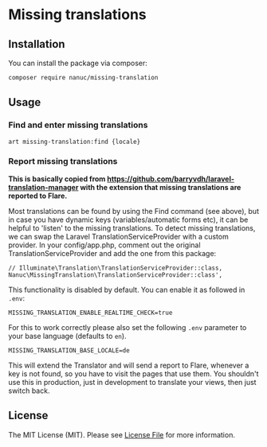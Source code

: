 # Missing translations

## Installation

You can install the package via composer:

```bash
composer require nanuc/missing-translation
```

## Usage

### Find and enter missing translations
```
art missing-translation:find {locale}
```

### Report missing translations
**This is basically copied from https://github.com/barryvdh/laravel-translation-manager with the extension that missing translations are reported to Flare.**

Most translations can be found by using the Find command (see above), but in case you have dynamic keys (variables/automatic forms etc), it can be helpful to 'listen' to the missing translations. To detect missing translations, we can swap the Laravel TranslationServiceProvider with a custom provider. In your config/app.php, comment out the original TranslationServiceProvider and add the one from this package:

```
// Illuminate\Translation\TranslationServiceProvider::class,
Nanuc\MissingTranslation\TranslationServiceProvider::class',
```

This functionality is disabled by default. You can enable it as followed in `.env`:
```
MISSING_TRANSLATION_ENABLE_REALTIME_CHECK=true
```

For this to work correctly please also set the following `.env` parameter to your base language (defaults to `en`).

```
MISSING_TRANSLATION_BASE_LOCALE=de
```
This will extend the Translator and will send a report to Flare, whenever a key is not found, so you have to visit the pages that use them. You shouldn't use this in production, just in development to translate your views, then just switch back.



## License

The MIT License (MIT). Please see [License File](LICENSE.md) for more information.
